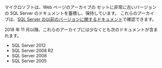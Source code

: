 

マイクロソフトは、Web ページのアーカイブの セットに非常に古いバージョンの SQL Server のドキュメントを蓄積し、保持しています。 これらのアーカイブは、[SQL Server の以前のバージョンに関するドキュメント](https://docs.microsoft.com/previous-versions/sql/)で確認できます。

2018 年 11 月以降、これらのアーカイブには少なくとも次のドキュメントが含まれます。
- SQL Server 2012
- SQL Server 2008 R2
- SQL Server 2008
- SQL Server 2005

